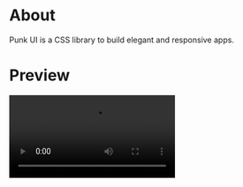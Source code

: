 # About 
Punk UI is a CSS library to build elegant and responsive apps.

# Preview
<video src = "./demo/demo.mp4">
